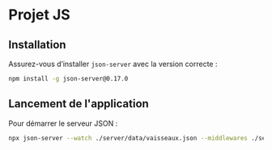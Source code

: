 # Projet JS

## Installation  

Assurez-vous d’installer `json-server` avec la version correcte :  

```bash
npm install -g json-server@0.17.0
```

## Lancement de l'application  

Pour démarrer le serveur JSON :  

```bash
npx json-server --watch ./server/data/vaisseaux.json --middlewares ./server/middlewares.js
```
